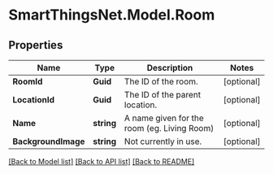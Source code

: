 # SmartThingsNet.Model.Room
## Properties

Name | Type | Description | Notes
------------ | ------------- | ------------- | -------------
**RoomId** | **Guid** | The ID of the room. | [optional] 
**LocationId** | **Guid** | The ID of the parent location. | [optional] 
**Name** | **string** | A name given for the room (eg. Living Room) | [optional] 
**BackgroundImage** | **string** | Not currently in use. | [optional] 

[[Back to Model list]](../README.md#documentation-for-models) [[Back to API list]](../README.md#documentation-for-api-endpoints) [[Back to README]](../README.md)

